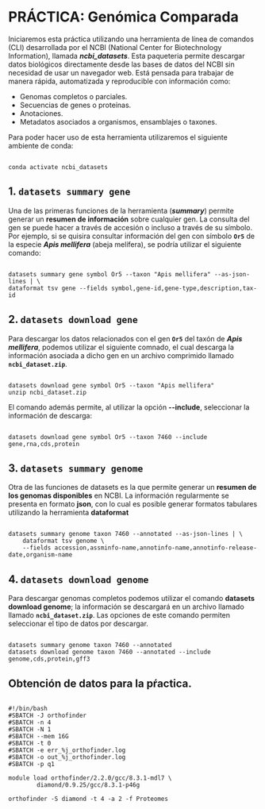 <h1> PRÁCTICA: Genómica Comparada </h1>

Iniciaremos esta práctica utilizando una herramienta de línea de comandos (CLI) desarrollada por el NCBI (National Center for Biotechnology Information), llamada ***ncbi_datasets***. Esta paqueteria permite descargar datos biológicos directamente desde las bases de datos del NCBI sin necesidad de usar un navegador web. Está pensada para trabajar de manera rápida, automatizada y reproducible con información como:
        
+ Genomas completos o parciales.
+ Secuencias de genes o proteínas.
+ Anotaciones.
+ Metadatos asociados a organismos, ensamblajes o taxones.

<p>
Para poder hacer uso de esta herramienta utilizaremos el siguiente ambiente de conda:
</p>

<pre><code>
conda activate ncbi_datasets
</code></pre>

## 1. `datasets summary gene`
Una de las primeras funciones de la herramienta (***summary***) permite generar un **resumen de información** sobre cualquier gen. La consulta del gen se puede hacer a través de accesión o incluso a través de su símbolo. Por ejemplo, si se quisira consultar información del gen con símbolo **`Or5`** de la especie ***Apis mellifera*** (abeja melífera), se podría utilizar el siguiente comando:

<pre><code>
datasets summary gene symbol Or5 --taxon "Apis mellifera" --as-json-lines | \
dataformat tsv gene --fields symbol,gene-id,gene-type,description,tax-id
</code></pre>

## 2. `datasets download gene`
Para descargar los datos relacionados con el gen **`Or5`** del taxón de ***Apis mellifera***, podemos utilizar el siguiente comnado, el cual descarga la información asociada a dicho gen en un archivo comprimido llamado **`ncbi_dataset.zip`**. 

<pre><code>
datasets download gene symbol Or5 --taxon "Apis mellifera"
unzip ncbi_dataset.zip​
</code></pre>

El comando además permite, al utilizar la opción **--include**, seleccionar la información de descarga:
<pre><code>
datasets download gene symbol Or5 --taxon 7460 --include gene,rna,cds,protein
</code></pre>

## 3. `datasets summary genome`
Otra de las funciones de datasets es la que permite generar un **resumen de los genomas disponibles** en NCBI. La información regularmente se presenta en formato **json**, con lo cual es posible generar formatos tabulares utilizando la herramienta **dataformat**

<pre><code>
datasets summary genome taxon 7460 --annotated --as-json-lines | \​
    dataformat tsv genome \​
    --fields accession,assminfo-name,annotinfo-name,annotinfo-release-date,organism-name
</code></pre>

## 4. `datasets download genome`
Para descargar genomas completos podemos utilizar el comando **datasets download genome**; la información se descargará en un archivo llamado llamado **`ncbi_dataset.zip`**. Las opciones de este comando permiten seleccionar el tipo de datos por descargar. 

<pre><code>
datasets summary genome taxon 7460 --annotated​
datasets download genome taxon 7460 --annotated --include genome,cds,protein,gff3
</code></pre>

<h2> Obtención de datos para la pŕactica. </h2>  







<pre><code>
#!/bin/bash
#SBATCH -J orthofinder
#SBATCH -n 4
#SBATCH -N 1
#SBATCH --mem 16G
#SBATCH -t 0
#SBATCH -e err_%j_orthofinder.log
#SBATCH -o out_%j_orthofinder.log
#SBATCH -p q1

module load orthofinder/2.2.0/gcc/8.3.1-mdl7 \
        diamond/0.9.25/gcc/8.3.1-p46g

orthofinder -S diamond -t 4 -a 2 -f Proteomes

</code></pre>





